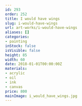 ```yaml
---
id: 293
order: 252
title: I would have wings
slug: i-would-have-wings
url: art-works/i-would-have-wings
aliases: []
categories:
- painting
inStock: false
isVisible: false
height: 85
width: 60
date: 2018-01-01T00:00:00Z
materials:
- acrylic
- oil
- ink
- canvas
price: 800
mainImage: i_would_have_wings.jpg
---
```

